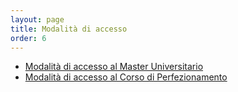 ```yaml
---
layout: page
title: Modalità di accesso
order: 6
---
```


* [Modalità di accesso al Master Universitario](https://www.perform.unige.it/master/master-cybersecurity.html)
* [Modalità di accesso al Corso di Perfezionamento](https://www.perform.unige.it/corsi/corso-cybersecurity.html)

